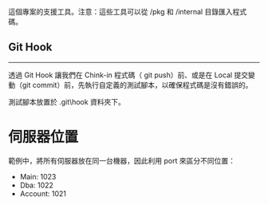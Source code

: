 這個專案的支援工具。注意：這些工具可以從 /pkg 和 /internal 目錄匯入程式碼。

## Git Hook
---
透過 Git Hook 讓我們在 Chink-in 程式碼（ git push）前、或是在 Local 提交變動（git commit）前，先執行自定義的測試腳本，以確保程式碼是沒有錯誤的。

測試腳本放置於 .git\hook 資料夾下。

# 伺服器位置

範例中，將所有伺服器放在同一台機器，因此利用 port 來區分不同位置：

* Main: 1023
* Dba: 1022
* Account: 1021